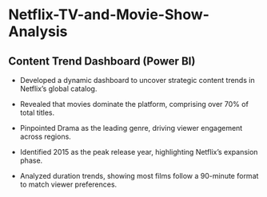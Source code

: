 # Netflix-TV-and-Movie-Show-Analysis

## Content Trend Dashboard (Power BI)

  - Developed a dynamic dashboard to uncover strategic content trends in Netflix’s global catalog.

  - Revealed that movies dominate the platform, comprising over 70% of total titles.

  - Pinpointed Drama as the leading genre, driving viewer engagement across regions.

  - Identified 2015 as the peak release year, highlighting Netflix’s expansion phase.

  - Analyzed duration trends, showing most films follow a 90-minute format to match viewer preferences.
